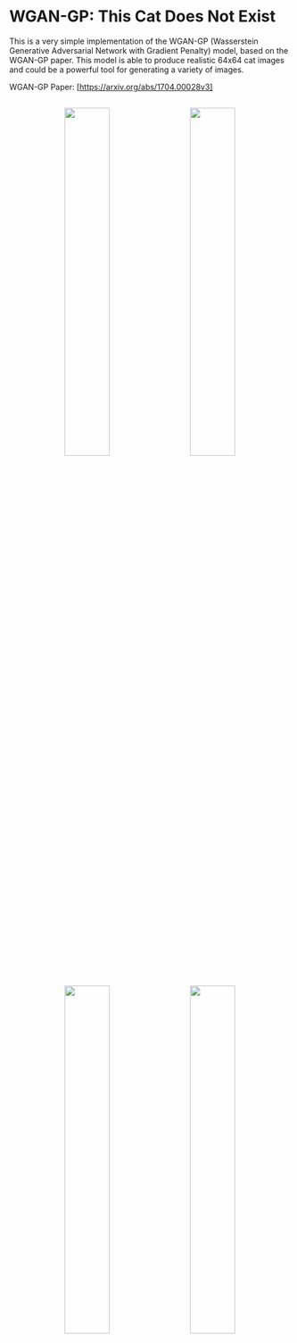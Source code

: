 # **WGAN-GP:** This Cat Does Not Exist

This is a very simple implementation of the WGAN-GP (Wasserstein Generative Adversarial Network with Gradient Penalty) model, based on the WGAN-GP paper. This model is able to produce realistic 64x64 cat images and could be a powerful tool for generating a variety of images.

WGAN-GP Paper: [https://arxiv.org/abs/1704.00028v3]

<h2 align="center"></h1>

<p float="left" align="middle">
  <img src="https://media.discordapp.net/attachments/782685453396475976/1061737523782619298/b9fdd2f1-5bc7-4e1b-aeb2-833cd0f195ea.png" width="40%" hspace="10"/>
  <img src="https://media.discordapp.net/attachments/782685453396475976/1061737523489034250/8539cd8e-3a1a-4222-855a-dc2efb81b7af.png" width="40%" hspace="10"/> 
</p>

<p float="left" align="middle">
  <img src="https://media.discordapp.net/attachments/782685453396475976/1061737523170263201/4761dc1f-97d2-498e-8e38-68731e55e7e9.png" width="40%" hspace="10"/>
  <img src="https://media.discordapp.net/attachments/782685453396475976/1061737522864066731/2f04a2e9-83f1-4c1c-9e91-b4cdf53e3fdd.png" width="40%" hspace="10"/> 
</p>

